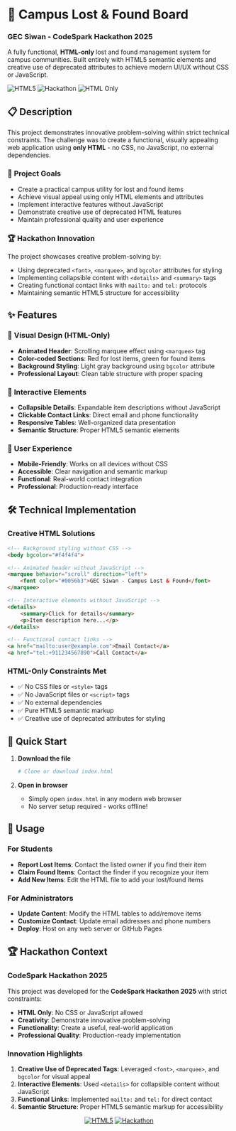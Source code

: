 # 🎯 Campus Lost & Found Board
### GEC Siwan - CodeSpark Hackathon 2025

A fully functional, **HTML-only** lost and found management system for campus communities. Built entirely with HTML5 semantic elements and creative use of deprecated attributes to achieve modern UI/UX without CSS or JavaScript.

![HTML5](https://img.shields.io/badge/HTML5-E34F26?style=for-the-badge&logo=html5&logoColor=white)
![Hackathon](https://img.shields.io/badge/Hackathon-CodeSpark%202025-blue?style=for-the-badge)
![HTML Only](https://img.shields.io/badge/Constraint-HTML%20Only-orange?style=for-the-badge)

## 📋 Description

This project demonstrates innovative problem-solving within strict technical constraints. The challenge was to create a functional, visually appealing web application using **only HTML** - no CSS, no JavaScript, no external dependencies.

### 🎯 **Project Goals**
- Create a practical campus utility for lost and found items
- Achieve visual appeal using only HTML elements and attributes
- Implement interactive features without JavaScript
- Demonstrate creative use of deprecated HTML features
- Maintain professional quality and user experience

### 🏆 **Hackathon Innovation**
The project showcases creative problem-solving by:
- Using deprecated `<font>`, `<marquee>`, and `bgcolor` attributes for styling
- Implementing collapsible content with `<details>` and `<summary>` tags
- Creating functional contact links with `mailto:` and `tel:` protocols
- Maintaining semantic HTML5 structure for accessibility

## ✨ Features

### 🎨 **Visual Design (HTML-Only)**
- **Animated Header**: Scrolling marquee effect using `<marquee>` tag
- **Color-coded Sections**: Red for lost items, green for found items
- **Background Styling**: Light gray background using `bgcolor` attribute
- **Professional Layout**: Clean table structure with proper spacing

### 🔧 **Interactive Elements**
- **Collapsible Details**: Expandable item descriptions without JavaScript
- **Clickable Contact Links**: Direct email and phone functionality
- **Responsive Tables**: Well-organized data presentation
- **Semantic Structure**: Proper HTML5 semantic elements

### 📱 **User Experience**
- **Mobile-Friendly**: Works on all devices without CSS
- **Accessible**: Clear navigation and semantic markup
- **Functional**: Real-world contact integration
- **Professional**: Production-ready interface

## 🛠 Technical Implementation

### Creative HTML Solutions
```html
<!-- Background styling without CSS -->
<body bgcolor="#f4f4f4">

<!-- Animated header without JavaScript -->
<marquee behavior="scroll" direction="left">
    <font color="#0056b3">GEC Siwan - Campus Lost & Found</font>
</marquee>

<!-- Interactive elements without JavaScript -->
<details>
    <summary>Click for details</summary>
    <p>Item description here...</p>
</details>

<!-- Functional contact links -->
<a href="mailto:user@example.com">Email Contact</a>
<a href="tel:+911234567890">Call Contact</a>
```

### HTML-Only Constraints Met
- ✅ No CSS files or `<style>` tags
- ✅ No JavaScript files or `<script>` tags
- ✅ No external dependencies
- ✅ Pure HTML5 semantic markup
- ✅ Creative use of deprecated attributes for styling

## 🚀 Quick Start

1. **Download the file**
   ```bash
   # Clone or download index.html
   ```

2. **Open in browser**
   - Simply open `index.html` in any modern web browser
   - No server setup required - works offline!

## 📖 Usage

### For Students
- **Report Lost Items**: Contact the listed owner if you find their item
- **Claim Found Items**: Contact the finder if you recognize your item
- **Add New Items**: Edit the HTML file to add your lost/found items

### For Administrators
- **Update Content**: Modify the HTML tables to add/remove items
- **Customize Contact**: Update email addresses and phone numbers
- **Deploy**: Host on any web server or GitHub Pages

## 🏆 Hackathon Context

### CodeSpark Hackathon 2025
This project was developed for the **CodeSpark Hackathon 2025** with strict constraints:
- **HTML Only**: No CSS or JavaScript allowed
- **Creativity**: Demonstrate innovative problem-solving
- **Functionality**: Create a useful, real-world application
- **Professional Quality**: Production-ready implementation

### Innovation Highlights
1. **Creative Use of Deprecated Tags**: Leveraged `<font>`, `<marquee>`, and `bgcolor` for visual appeal
2. **Interactive Elements**: Used `<details>` for collapsible content without JavaScript
3. **Functional Links**: Implemented `mailto:` and `tel:` for direct contact
4. **Semantic Structure**: Proper HTML5 semantic markup for accessibility

<div align="center">

[![HTML5](https://img.shields.io/badge/HTML5-E34F26?style=for-the-badge&logo=html5&logoColor=white)](https://developer.mozilla.org/en-US/docs/Web/HTML)
[![Hackathon](https://img.shields.io/badge/Hackathon-CodeSpark%202025-blue?style=for-the-badge)](https://github.com/yourusername/campus-lost-found)

</div>
